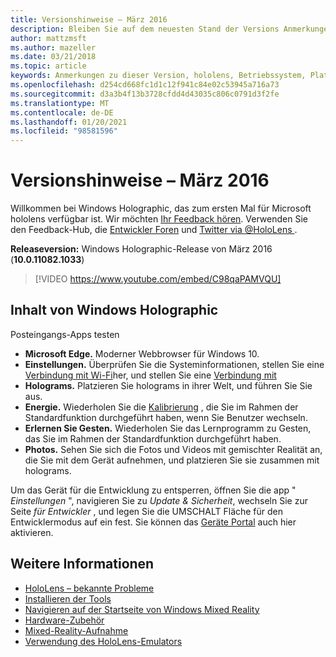 ```yaml
---
title: Versionshinweise – März 2016
description: Bleiben Sie auf dem neuesten Stand der Versions Anmerkungen zu hololens für den Start von hololens und Windows Holographic.
author: mattzmsft
ms.author: mazeller
ms.date: 03/21/2018
ms.topic: article
keywords: Anmerkungen zu dieser Version, hololens, Betriebssystem, Plattform, Features, Build, Start
ms.openlocfilehash: d254cd668fc1d1c12f941c84e02c53945a716a73
ms.sourcegitcommit: d3a3b4f13b3728cfdd4d43035c806c0791d3f2fe
ms.translationtype: MT
ms.contentlocale: de-DE
ms.lasthandoff: 01/20/2021
ms.locfileid: "98581596"
---
```

# <a name="release-notes---march-2016"></a>Versionshinweise – März 2016

Willkommen bei Windows Holographic, das zum ersten Mal für Microsoft hololens verfügbar ist. Wir möchten [Ihr Feedback hören](/windows/mixed-reality/give-us-feedback). Verwenden Sie den Feedback-Hub, die [Entwickler Foren](https://forums.hololens.com) und [Twitter via @HoloLens ](https://twitter.com/hololens).

**Releaseversion:** Windows Holographic-Release von März 2016 (**10.0.11082.1033**)

>[!VIDEO https://www.youtube.com/embed/C98qaPAMVQU]

## <a name="whats-in-windows-holographic"></a>Inhalt von Windows Holographic

Posteingangs-Apps testen
* **Microsoft Edge.** Moderner Webbrowser für Windows 10.
* **Einstellungen.** Überprüfen Sie die Systeminformationen, stellen Sie eine [Verbindung mit Wi-Fi](/windows/mixed-reality/connecting-to-wi-fi-on-hololens)her, und stellen Sie eine [Verbindung mit](/windows/mixed-reality/discover/hardware-accessories)
* **Holograms.** Platzieren Sie holograms in ihrer Welt, und führen Sie Sie aus.
* **Energie.** Wiederholen Sie die [Kalibrierung](/windows/mixed-reality/calibration) , die Sie im Rahmen der Standardfunktion durchgeführt haben, wenn Sie Benutzer wechseln.
* **Erlernen Sie Gesten.** Wiederholen Sie das Lernprogramm zu Gesten, das Sie im Rahmen der Standardfunktion durchgeführt haben.
* **Photos.** Sehen Sie sich die Fotos und Videos mit gemischter Realität an, die Sie mit dem Gerät aufnehmen, und platzieren Sie sie zusammen mit holograms.

Um das Gerät für die Entwicklung zu entsperren, öffnen Sie die app " *Einstellungen* ", navigieren Sie zu *Update & Sicherheit*, wechseln Sie zur Seite *für Entwickler* , und legen Sie die UMSCHALT Fläche für den Entwicklermodus auf ein fest. Sie können das [Geräte Portal](/windows/mixed-reality/develop/platform-capabilities-and-apis/using-the-windows-device-portal) auch hier aktivieren.

## <a name="see-also"></a>Weitere Informationen
* [HoloLens – bekannte Probleme](/windows/mixed-reality/hololens-known-issues)
* [Installieren der Tools](/windows/mixed-reality/develop/install-the-tools)
* [Navigieren auf der Startseite von Windows Mixed Reality](/windows/mixed-reality/discover/navigating-the-windows-mixed-reality-home)
* [Hardware-Zubehör](/windows/mixed-reality/discover/hardware-accessories)
* [Mixed-Reality-Aufnahme](/windows/mixed-reality/mixed-reality-capture)
* [Verwendung des HoloLens-Emulators](/windows/mixed-reality/develop/platform-capabilities-and-apis/using-the-hololens-emulator)